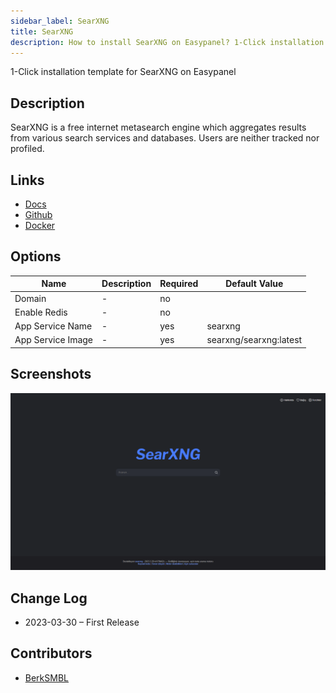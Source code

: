 ```yaml
---
sidebar_label: SearXNG
title: SearXNG
description: How to install SearXNG on Easypanel? 1-Click installation template for SearXNG on Easypanel
---
```


<!-- generated -->

1-Click installation template for SearXNG on Easypanel

## Description

SearXNG is a free internet metasearch engine which aggregates results from various search services and databases. Users are neither tracked nor profiled.

## Links

- [Docs](https://docs.searxng.org/)
- [Github](https://github.com/searxng/searxng)
- [Docker](https://hub.docker.com/r/searxng/searxng)

## Options

Name | Description | Required | Default Value
-|-|-|-
Domain | - | no | 
Enable Redis | - | no | 
App Service Name | - | yes | searxng
App Service Image | - | yes | searxng/searxng:latest

## Screenshots

![SearXNG Screenshot](./assets/screenshot.png)

## Change Log

- 2023-03-30 – First Release

## Contributors

- [BerkSMBL](https://berksmbl.com)
